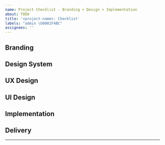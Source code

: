 ```yaml
---
name: Project Checklist - Branding + Design + Implementation
about: TODO
title: '<project-name>: Checklist'
labels: "admin \U0001F4BC"
assignees: ''
---
```


## Branding

## Design System

## UX Design

## UI Design

## Implementation

## Delivery

---
